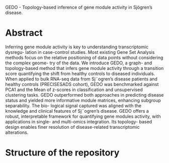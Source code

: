 
GEDO - Topology-based inference of gene module activity in Sjögren’s disease.
# Abstract
Inferring gene module activity is key to understanding transcriptomic dysregu-
lation in case-control studies. Most existing Gene Set Analysis methods focus on
the relative positioning of data points without considering the complex geome-
try of the data.
We introduce GEDO, a graph- and topology-based method that infers gene
module activity through a transition score quantifying the shift from healthy
controls to diseased individuals. When applied to bulk RNA-seq data from
Sj¨ogren’s disease patients and healthy controls (PRECISESADS cohort), GEDO
was benchmarked against PCA1 and the Mean of z-scores in classification and
unsupervised clustering tasks.
GEDO outperformed both approaches in predicting disease status and yielded
more informative module matrices, enhancing subgroup separability. The bio-
logical signal captured was aligned with the knowledge and clinical features of
Sj¨ogren’s disease.
GEDO offers a robust, interpretable framework for quantifying gene modules
activity, with applications in single- and multi-omics integration. Its topology-
based design enables finer resolution of disease-related transcriptomic alterations.

# Structure of the repository
